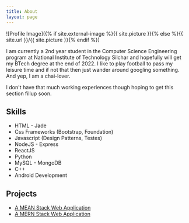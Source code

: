 ```yaml
---
title: About
layout: page
---
```


![Profile Image]({% if site.external-image %}{{ site.picture }}{% else %}{{ site.url }}/{{ site.picture }}{% endif %})

<p>I am currently a 2nd year student in the Computer Science Engineering program at National Institute of Technology Silchar and hopefully will get my BTech degree at the end of 2022. I like to play football to pass my leisure time and if not that then just wander around googling something. And yep, I am a chai-lover. </p>

<p>I don't have that much working experiences though hoping to get this section fillup soon.</p>

<h2>Skills</h2>

<ul class="skill-list">
	<li>HTML - Jade</li>
	<li>Css Frameworks (Bootstrap, Foundation)</li>
	<li>Javascript (Design Patterns, Testes)</li>
	<li>NodeJS - Express</li>
	<li>ReactJS</li>
	<li>Python</li>
	<li>MySQL - MongoDB</li>
	<li>C++</li>
	<li>Android Development</li>
</ul>

<h2>Projects</h2>

<ul>
	<li><a href="https://github.com/SasukeUchiha7/Simple-Project-Using-MEAN-Stack">A MEAN Stack Web Application</a></li>
	<li><a href="https://github.com/SasukeUchiha7/A-MERN-Web-App">A MERN Stack Web Application</a></li>
</ul>
